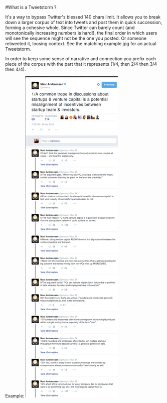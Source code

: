 #What is a Tweetstorm ?

It's a way to bypass Twitter's blessed 140 chars limit.
It allows you to  break down a larger corpus of text into tweets and post them in quick succession, forming a cohesive whole.
Since Twitter can barely count (and  monotonically increasing numbers is hard!), the final order in which users will see the sequence might not be the one you posted. Or someone retweeted it, loosing context. See the matching example.jpg for an actual Tweetstorm.

In order to keep some sense of narrative and connection you prefix each piece of the corpus with the part that it represents (1/4, then 2/4 then 3/4 then 4/4).

Example: 
![alt tag](example.png)
